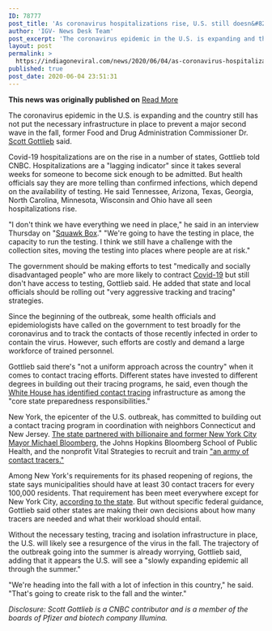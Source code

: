 ```yaml
---
ID: 78777
post_title: 'As coronavirus hospitalizations rise, U.S. still doesn&#8217;t have the test and trace tools in place, former FDA chief says'
author: 'IGV- News Desk Team'
post_excerpt: 'The coronavirus epidemic in the U.S. is expanding and the country still has not put the necessary infrastructure in place to prevent a major second wave in the fall, former Food and Drug Administration Commissioner Dr. Scott Gottlieb said.Covid-19 hospitalizations are on the rise in a number of states, Gottlieb told CNBC. Hospitalizations are a "lagging&hellip;'
layout: post
permalink: >
  https://indiagoneviral.com/news/2020/06/04/as-coronavirus-hospitalizations-rise-u-s-still-doesnt-have-the-test-and-trace-tools-in-place-former-fda-chief-says/78777/india-gone-viral/
published: true
post_date: 2020-06-04 23:51:31
---
```

<b>This news was originally published on</b> <a href="https://www.cnbc.com/2020/06/04/coronavirus-as-hospitalizations-rise-us-still-doesnt-have-tools-in-place-ex-fda-chief-says.html" class="button purchase" rel="nofollow noopener noreferrer" target="_blank">Read More</a> <br/><div data-analytics="RegularArticle-articleBody-5-2" data-module="ArticleBody" data-test="articleBody-2" id="RegularArticle-ArticleBody-5"><div><p>The coronavirus epidemic in the U.S. is expanding and the country still has not put the necessary infrastructure in place to prevent a major second wave in the fall, former Food and Drug Administration Commissioner Dr. <a href="https://www.cnbc.com/scott-gottlieb/">Scott Gottlieb</a> said.</p><p>Covid-19 hospitalizations are on the rise in a number of states, Gottlieb told CNBC. Hospitalizations are a "lagging indicator" since it takes several weeks for someone to become sick enough to be admitted. But health officials say they are more telling than confirmed infections, which depend on the availability of testing. He said Tennessee, Arizona, Texas, Georgia, North Carolina, Minnesota, Wisconsin and Ohio have all seen hospitalizations rise.</p><p>"I don't think we have everything we need in place," he said in an interview Thursday on "<a href="https://www.cnbc.com/squawk-box-us/">Squawk Box</a>." "We're going to have the testing in place, the capacity to run the testing. I think we still have a challenge with the collection sites, moving the testing into places where people are at risk."</p><p>The government should be making efforts to test "medically and socially disadvantaged people" who are more likely to contract <a href="https://www.cnbc.com/2020/06/04/coronavirus-live-updates.html">Covid-19</a> but still don't have access to testing, Gottlieb said. He added that state and local officials should be rolling out "very aggressive tracking and tracing" strategies.</p><p>Since the beginning of the outbreak, some health officials and epidemiologists have called on the government to test broadly for the coronavirus and to track the contacts of those recently infected in order to contain the virus. However, such efforts are costly and demand a large workforce of trained personnel.</p><p>Gottlieb said there's "not a uniform approach across the country" when it comes to contact tracing efforts. Different states have invested to different degrees in building out their tracing programs, he said, even though the <a href="https://www.whitehouse.gov/openingamerica/" target="_blank" rel="noopener noreferrer">White House has identified contact tracing</a> infrastructure as among the "core state preparedness responsibilities."</p><p>New York, the epicenter of the U.S. outbreak, has committed to building out a contact tracing program in coordination with neighbors Connecticut and New Jersey. <a href="https://www.cnbc.com/2020/04/22/billionaire-mike-bloomberg-will-help-new-york-develop-coronavirus-test-and-trace-program-gov-cuomo-says.html">The state partnered with billionaire and former New York City Mayor Michael Bloomberg</a>, the Johns Hopkins Bloomberg School of Public Health, and the nonprofit Vital Strategies to recruit and train <a href="https://forward.ny.gov/metrics-guide-reopening-new-york" target="_blank" rel="noopener noreferrer">"an army of contact tracers."</a></p><p>Among New York's requirements for its phased reopening of regions, the state says municipalities should have at least 30 contact tracers for every 100,000 residents. That requirement has been meet everywhere except for New York City, <a href="https://forward.ny.gov/regional-unpause-dashboard" target="_blank" rel="noopener noreferrer">according to the state</a>. But without specific federal guidance, Gottlieb said other states are making their own decisions about how many tracers are needed and what their workload should entail.</p><p>Without the necessary testing, tracing and isolation infrastructure in place, the U.S. will likely see a resurgence of the virus in the fall. The trajectory of the outbreak going into the summer is already worrying, Gottlieb said, adding that it appears the U.S. will see a "slowly expanding epidemic all through the summer."</p><p>"We're heading into the fall with a lot of infection in this country," he said. "That's going to create risk to the fall and the winter."</p><p><em>Disclosure: Scott Gottlieb is a CNBC contributor and is a member of the boards of Pfizer and biotech company Illumina.</em></p></div></div>